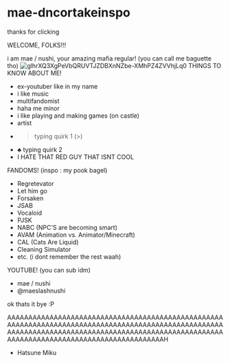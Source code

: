 # mae-dncortakeinspo
thanks for clicking

WELCOME, FOLKS!!!

i am mae / nushi, your amazing mafia regular! (you can call me baguette tho)
![glhrXQ3XgPeVbQRUVTJZDBXnNZbe-XMhPZ4ZVVhjLq0](https://github.com/user-attachments/assets/564e3400-0e06-4ea0-9c8b-f5633161bfa0)
THINGS TO KNOW ABOUT ME!

- ex-youtuber like in my name
- i like music
- multifandomist
- haha me minor
- i like playing and making games (on castle)
- artist
- > typing quirk 1 (>)
- ♣ typing quirk 2
- I HATE THAT RED GUY THAT ISNT COOL

FANDOMS! (inspo : my pook bagel)
- Regretevator
- Let him go
- Forsaken
- JSAB
- Vocaloid
- PJSK
- NABC (NPC'S are becoming smart)
- AVAM (Animation vs. Animator/Minecraft)
- CAL (Cats Are Liquid)
- Cleaning Simulator
- etc. (i dont remember the rest waah)

YOUTUBE! (you can sub idm)
- mae / nushi
- @maeslashnushi

ok thats it bye :P

AAAAAAAAAAAAAAAAAAAAAAAAAAAAAAAAAAAAAAAAAAAAAAAAAAAAAAAAAAAAAAAAAAAAAAAAAAAAAAAAAAAAAAAAAAAAAAAAAAAAAAAAAAAAAAAAAAAAAAAAAAAAAAAAAAAAAAAAAAAAAAAAAAAAAAAAAAAAAAAAAAAAAAAAAAAAAAAAAAAAAAAAAAAAAAH
- Hatsune Miku
